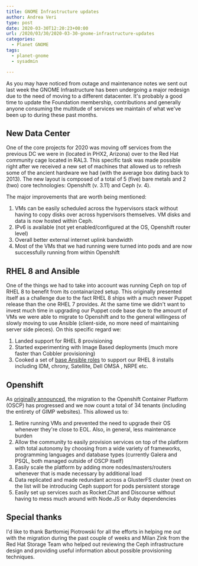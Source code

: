 ```yaml
---
title: GNOME Infrastructure updates
author: Andrea Veri
type: post
date: 2020-03-30T12:20:23+00:00
url: /2020/03/30/2020-03-30-gnome-infrastructure-updates
categories:
  - Planet GNOME
tags:
  - planet-gnome
  - sysadmin

---
```

As you may have noticed from outage and maintenance notes we sent out last week the GNOME Infrastructure has been undergoing a major redesign due to the need of moving to a different datacenter. It's probably a good time to update the Foundation membership, contributions and generally anyone consuming the multitude of services we maintain of what we've been up to during these past months.

## New Data Center

One of the core projects for 2020 was moving off services from the previous DC we were in (located in PHX2, Arizona) over to the Red Hat community cage located in RAL3. This specific task was made possible right after we received a new set of machines that allowed us to refresh some of the ancient hardware we had (with the average box dating back to 2013). The new layout is composed of a total of 5 (five) bare metals and 2 (two) core technologies: Openshift (v. 3.11) and Ceph (v. 4).

The major improvements that are worth being mentioned:

 1. VMs can be easily scheduled across the hypervisors stack without having to copy disks over across hypervisors themselves. VM disks and data is now hosted within Ceph.
 2. IPv6 is available (not yet enabled/configured at the OS, Openshift router level)
 3. Overall better external internet uplink bandwidth
 4. Most of the VMs that we had running were turned into pods and are now successfully running from within Openshift

## RHEL 8 and Ansible

One of the things we had to take into account was running Ceph on top of RHEL 8 to benefit from its containarized setup. This originally presented itself as a challenge due to the fact RHEL 8 ships with a much newer Puppet release than the one RHEL 7 provides. At the same time we didn't want to invest much time in upgrading our Puppet code base due to the amount of VMs we were able to migrate to Openshift and to the general willingess of slowly moving to use Ansible (client-side, no more need of maintaining server side pieces). On this specific regard we:

 1. Landed support for RHEL 8 provisioning
 2. Started experimenting with Image Based deployments (much more faster than Cobbler provisioning)
 3. Cooked a set of [base Ansible roles](https://gitlab.gnome.org/Infrastructure/ansible/-/tree/master/roles) to support our RHEL 8 installs including IDM, chrony, Satellite, Dell OMSA , NRPE etc.

## Openshift

As [originally announced](https://www.dragonsreach.it/2018/10/18/2018-10-18-gnome-infrastructure-moving-to-openshift), the migration to the Openshift Container Platform (OSCP) has progressed and we now count a total of 34 tenants (including the entirety of GIMP websites). This allowed us to:

 1. Retire running VMs and prevented the need to upgrade their OS whenever they're close to EOL. Also, in general, less maintenance burden
 2. Allow the community to easily provision services on top of the platform with total autonomy by choosing from a wide variety of frameworks, programming languages and database types (currently Galera and PSQL, both managed outside of OSCP itself)
 3. Easily scale the platform by adding more nodes/masters/routers whenever that is made necessary by additional load
 4. Data replicated and made redundant across a GlusterFS cluster (next on the list will be introducing Ceph support for pods persistent storage
 5. Easily set up services such as Rocket.Chat and Discourse without having to mess much around with Node.JS or Ruby dependencies

## Special thanks

I'd like to thank Bartłomiej Piotrowski for all the efforts in helping me out with the migration during the past couple of weeks and Milan Zink from the Red Hat Storage Team who helped out reviewing the Ceph infrastructure design and providing useful information about possible provisioning techniques.
